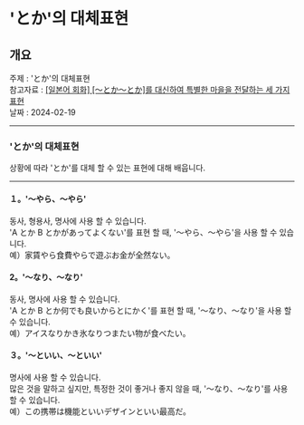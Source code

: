 # 'とか'의 대체표현

## 개요

주제 : 'とか'의 대체표현<br>
참고자료 : [[일본어 회화] [〜とか〜とか]를 대신하여 특별한 마을을 전달하는 세 가지 표현](https://youtu.be/QgzRg2rqLyY?si=sASVXGZz43D4kb1P)<br>
날짜 : 2024-02-19<br>

---

### 'とか'의 대체표현

상황에 따라 'とか'를 대체 할 수 있는 표현에 대해 배웁니다.<br>

---

#### １。'〜やら、〜やら'

동사, 형용사, 명사에 사용 할 수 있습니다.<br>
'A とか B とかがあってよくない'를 표현 할 때, '〜やら、〜やら'을 사용 할 수 있습니다.<br>
예）家賃やら食費やらで遊ぶお金が全然ない。<br>

#### 2。'〜なり、〜なり'

동사, 명사에 사용 할 수 있습니다.<br>
'A とか B とか何でも良いからとにかく'를 표현 할 때, '〜なり、〜なり'을 사용 할 수 있습니다.<br>
예）アイスなりかき氷なりつまたい物が食べたい。<br>

#### ３。'〜といい、〜といい'

명사에 사용 할 수 있습니다.<br>
많은 것을 말하고 싶지만, 특정한 것이 좋거나 좋지 않을 때, '〜なり、〜なり'를 사용 할 수 있습니다.<br>
예）この携帯は機能といいデザインといい最高だ。<br>
